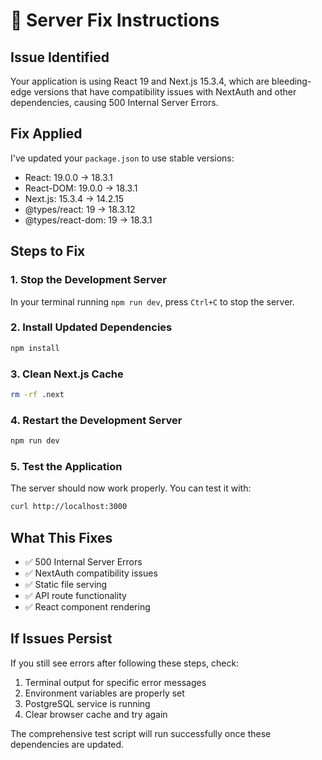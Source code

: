 # 🚨 Server Fix Instructions

## Issue Identified
Your application is using React 19 and Next.js 15.3.4, which are bleeding-edge versions that have compatibility issues with NextAuth and other dependencies, causing 500 Internal Server Errors.

## Fix Applied
I've updated your `package.json` to use stable versions:
- React: 19.0.0 → 18.3.1
- React-DOM: 19.0.0 → 18.3.1  
- Next.js: 15.3.4 → 14.2.15
- @types/react: 19 → 18.3.12
- @types/react-dom: 19 → 18.3.1

## Steps to Fix

### 1. Stop the Development Server
In your terminal running `npm run dev`, press `Ctrl+C` to stop the server.

### 2. Install Updated Dependencies
```bash
npm install
```

### 3. Clean Next.js Cache
```bash
rm -rf .next
```

### 4. Restart the Development Server
```bash
npm run dev
```

### 5. Test the Application
The server should now work properly. You can test it with:
```bash
curl http://localhost:3000
```

## What This Fixes
- ✅ 500 Internal Server Errors
- ✅ NextAuth compatibility issues
- ✅ Static file serving
- ✅ API route functionality
- ✅ React component rendering

## If Issues Persist
If you still see errors after following these steps, check:
1. Terminal output for specific error messages
2. Environment variables are properly set
3. PostgreSQL service is running
4. Clear browser cache and try again

The comprehensive test script will run successfully once these dependencies are updated.